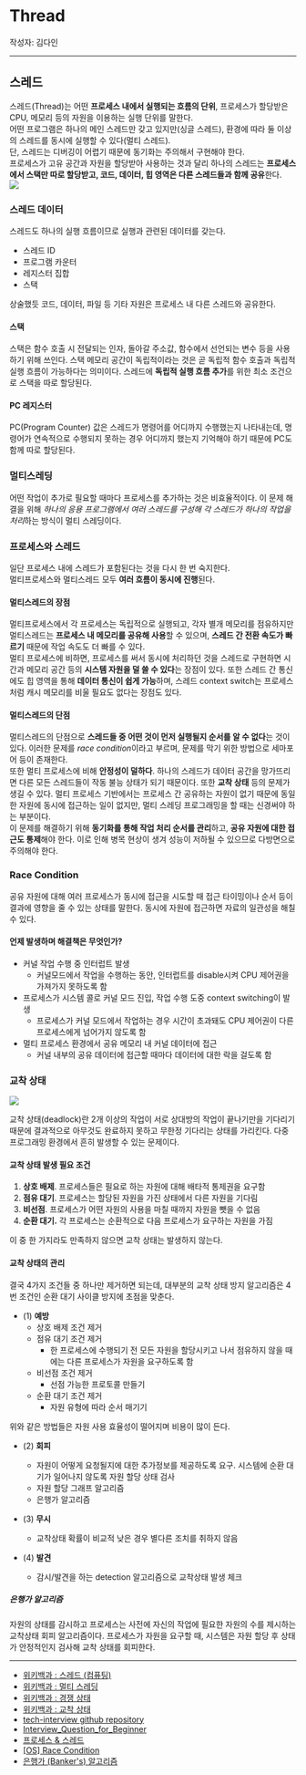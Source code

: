# Thread
작성자: 김다인

---

## 스레드
스레드(Thread)는 어떤 **프로세스 내에서 실행되는 흐름의 단위**, 프로세스가 할당받은 CPU, 메모리 등의 자원을 이용하는 실행 단위를 말한다.  
어떤 프로그램은 하나의 메인 스레드만 갖고 있지만(싱글 스레드), 환경에 따라 둘 이상의 스레드를 동시에 실행할 수 있다(멀티 스레드).  
단, 스레드는 디버깅이 어렵기 때문에 동기화는 주의해서 구현해야 한다.  
프로세스가 고유 공간과 자원을 할당받아 사용하는 것과 달리 하나의 스레드는 **프로세스에서 스택만 따로 할당받고, 코드, 데이터, 힙 영역은 다른 스레드들과 함께 공유**한다.
<br>
<img src="https://upload.wikimedia.org/wikipedia/commons/thumb/a/a5/Multithreaded_process.svg/330px-Multithreaded_process.svg.png">
<br>

### 스레드 데이터
스레드도 하나의 실행 흐름이므로 실행과 관련된 데이터를 갖는다.  
* 스레드 ID
* 프로그램 카운터
* 레지스터 집합
* 스택

상술했듯 코드, 데이터, 파일 등 기타 자원은 프로세스 내 다른 스레드와 공유한다.  

#### 스택
스택은 함수 호출 시 전달되는 인자, 돌아갈 주소값, 함수에서 선언되는 변수 등을 사용하기 위해 쓰인다. 스택 메모리 공간이 독립적이라는 것은 곧 독립적 함수 호출과 독립적 실행 흐름이 가능하다는 의미이다. 스레드에 **독립적 실행 흐름 추가**를 위한 최소 조건으로 스택을 따로 할당된다.  

#### PC 레지스터
PC(Program Counter) 값은 스레드가 명령어를 어디까지 수행했는지 나타내는데, 명령어가 연속적으로 수행되지 못하는 경우 어디까지 했는지 기억해야 하기 때문에 PC도 함께 따로 할당된다.  

### 멀티스레딩 
어떤 작업이 추가로 필요할 때마다 프로세스를 추가하는 것은 비효율적이다. 이 문제 해결을 위해 *하나의 응용 프로그램에서 여러 스레드를 구성해 각 스레드가 하나의 작업을 처리*하는 방식이 멀티 스레딩이다.  

### 프로세스와 스레드
일단 프로세스 내에 스레드가 포함된다는 것을 다시 한 번 숙지한다.  
멀티프로세스와 멀티스레드 모두 **여러 흐름이 동시에 진행**된다.  

#### 멀티스레드의 장점
멀티프로세스에서 각 프로세스는 독립적으로 실행되고, 각자 별개 메모리를 점유하지만 멀티스레드는 **프로세스 내 메모리를 공유해 사용**할 수 있으며, **스레드 간 전환 속도가 빠르기** 때문에 작업 속도도 더 빠를 수 있다.  
멀티 프로세스에 비하면, 프로세스를 써서 동시에 처리하던 것을 스레드로 구현하면 시간과 메모리 공간 등의 **시스템 자원을 덜 쓸 수 있다**는 장점이 있다. 또한 스레드 간 통신에도 힙 영역을 통해 **데이터 통신이 쉽게 가능**하며, 스레드 context switch는 프로세스처럼 캐시 메모리를 비울 필요도 없다는 장점도 있다.  

#### 멀티스레드의 단점 
멀티스레드의 단점으로 **스레드들 중 어떤 것이 먼저 실행될지 순서를 알 수 없다**는 것이 있다. 이러한 문제를 *race condition*이라고 부르며, 문제를 막기 위한 방법으로 세마포어 등이 존재한다.    
또한 멀티 프로세스에 비해 **안정성이 덜하다**. 하나의 스레드가 데이터 공간을 망가뜨리면 다른 모든 스레드들이 작동 불능 상태가 되기 때문이다. 또한 **교착 상태** 등의 문제가 생길 수 있다. 멀티 프로세스 기반에서는 프로세스 간 공유하는 자원이 없기 때문에 동일한 자원에 동시에 접근하는 일이 없지만, 멀티 스레딩 프로그래밍을 할 때는 신경써야 하는 부분이다.  
이 문제를 해결하기 위해 **동기화를 통해 작업 처리 순서를 관리**하고, **공유 자원에 대한 접근도 통제**해야 한다. 이로 인해 병목 현상이 생겨 성능이 저하될 수 있으므로 다방면으로 주의해야 한다.   

### Race Condition
공유 자원에 대해 여러 프로세스가 동시에 접근을 시도할 때 접근 타이밍이나 순서 등이 결과에 영향을 줄 수 있는 상태를 말한다. 동시에 자원에 접근하면 자료의 일관성을 해칠 수 있다.  

#### 언제 발생하며 해결책은 무엇인가?
* 커널 작업 수행 중 인터럽트 발생
	* 커널모드에서 작업을 수행하는 동안, 인터럽트를 disable시켜 CPU 제어권을 가져가지 못하도록 함
* 프로세스가 시스템 콜로 커널 모드 진입, 작업 수행 도중 context switching이 발생
	* 프로세스가 커널 모드에서 작업하는 경우 시간이 초과돼도 CPU 제어권이 다른 프로세스에게 넘어가지 않도록 함
* 멀티 프로세스 환경에서 공유 메모리 내 커널 데이터에 접근
	* 커널 내부의 공유 데이터에 접근할 때마다 데이터에 대한 락을 걸도록 함

### 교착 상태
<img src="https://upload.wikimedia.org/wikipedia/commons/thumb/2/28/Process_deadlock.svg/330px-Process_deadlock.svg.png">
<br>

교착 상태(deadlock)란 2개 이상의 작업이 서로 상대방의 작업이 끝나기만을 기다리기 때문에 결과적으로 아무것도 완료하지 못하고 무한정 기다리는 상태를 가리킨다. 다중 프로그래밍 환경에서 흔히 발생할 수 있는 문제이다.  

#### 교착 상태 발생 필요 조건
1. **상호 배제**. 프로세스들은 필요로 하는 자원에 대해 배타적 통제권을 요구함
2. **점유 대기**. 프로세스는 할당된 자원을 가진 상태에서 다른 자원을 기다림
3. **비선점**. 프로세스가 어떤 자원의 사용을 마칠 때까지 자원을 뺏을 수 없음
4. **순환 대기.** 각 프로세스는 순환적으로 다음 프로세스가 요구하는 자원을 가짐

이 중 한 가지라도 만족하지 않으면 교착 상태는 발생하지 않는다.

#### 교착 상태의 관리
결국 4가지 조건들 중 하나만 제거하면 되는데, 대부분의 교착 상태 방지 알고리즘은 4번 조건인 순환 대기 사이클 방지에 초점을 맞춘다.  

* (1) **예방**
	* 상호 배제 조건 제거
	* 점유 대기 조건 제거
		* 한 프로세스에 수행되기 전 모든 자원을 할당시키고 나서 점유하지 않을 때에는 다른 프로세스가 자원을 요구하도록 함
	* 비선점 조건 제거
		* 선점 가능한 프로토콜 만들기
	* 순환 대기 조건 제거
		* 자원 유형에 따라 순서 매기기

위와 같은 방법들은 자원 사용 효율성이 떨어지며 비용이 많이 든다.

* (2) **회피**
	*  자원이 어떻게 요청될지에 대한 추가정보를 제공하도록 요구. 시스템에 순환 대기가 일어나지 않도록 자원 할당 상태 검사
	* 자원 할당 그래프 알고리즘
	* 은행가 알고리즘

* (3) **무시**
	* 교착상태 확률이 비교적 낮은 경우 별다른 조치를 취하지 않음

* (4) **발견**
	* 감시/발견을 하는 detection 알고리즘으로 교착상태 발생 체크

##### 은행가 알고리즘
자원의 상태를 감시하고 프로세스는 사전에 자신의 작업에 필요한 자원의 수를 제시하는 교착상태 회피 알고리즘이다. 프로세스가 자원을 요구할 때, 시스템은 자원 할당 후 상태가 안정적인지 검사해 교착 상태를 회피한다.  

---
* [위키백과 : 스레드 (컴퓨팅)](https://ko.wikipedia.org/wiki/%EC%8A%A4%EB%A0%88%EB%93%9C_(%EC%BB%B4%ED%93%A8%ED%8C%85))
* [위키백과 : 멀티 스레딩](https://ko.wikipedia.org/wiki/%EB%A9%80%ED%8B%B0%EC%8A%A4%EB%A0%88%EB%94%A9) 
* [위키백과 : 경쟁 상태](https://ko.wikipedia.org/wiki/%EA%B2%BD%EC%9F%81_%EC%83%81%ED%83%9C) 
* [위키백과 : 교착 상태](https://ko.wikipedia.org/wiki/%EA%B5%90%EC%B0%A9_%EC%83%81%ED%83%9C)
* [tech-interview github repository](https://github.com/WeareSoft/tech-interview/blob/master/contents/os.md)
* [Interview_Question_for_Beginner](https://github.com/JaeYeopHan/Interview_Question_for_Beginner/blob/master/OS/README.md)
* [프로세스 & 스레드](https://github.com/gyoogle/tech-interview-for-developer/blob/master/Computer%20Science/Operating%20System/Process%20vs%20Thread.md)
* [[OS] Race Condition](https://github.com/gyoogle/tech-interview-for-developer/blob/master/Computer%20Science/Operating%20System/Race%20Condition.md)
* [은행가 (Banker's) 알고리즘](http://blog.skby.net/%EC%9D%80%ED%96%89%EA%B0%80-bankers-%EC%95%8C%EA%B3%A0%EB%A6%AC%EC%A6%98/)